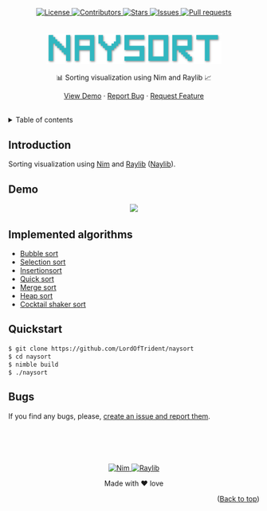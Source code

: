 <a name="readme-top"></a>
<div align="center">
	<a href="./LICENSE">
		<img alt="License" src="https://img.shields.io/badge/license-GPL v3-e8415e?style=for-the-badge">
	</a>
	<a href="https://github.com/LordOfTrident/naysort/graphs/contributors">
		<img alt="Contributors" src="https://img.shields.io/github/contributors/LordOfTrident/naysort?style=for-the-badge&color=f36a3b">
	</a>
	<a href="https://github.com/LordOfTrident/naysort/stargazers">
		<img alt="Stars" src="https://img.shields.io/github/stars/LordOfTrident/naysort?style=for-the-badge&color=efb300">
	</a>
	<a href="https://github.com/LordOfTrident/naysort/issues">
		<img alt="Issues" src="https://img.shields.io/github/issues/LordOfTrident/naysort?style=for-the-badge&color=0fae5e">
	</a>
	<a href="https://github.com/LordOfTrident/naysort/pulls">
		<img alt="Pull requests" src="https://img.shields.io/github/issues-pr/LordOfTrident/naysort?style=for-the-badge&color=4f79e4">
	</a>
	<br><br><br>
	<img src="./res/logo.png" width="350px">
	<p align="center">📊 Sorting visualization using Nim and Raylib 📈</p>
	<p align="center">
		<a href="#demo">View Demo</a>
		·
		<a href="https://github.com/LordOfTrident/naysort/issues">Report Bug</a>
		·
		<a href="https://github.com/LordOfTrident/naysort/issues">Request Feature</a>
	</p>
	<br>
</div>

<details>
	<summary>Table of contents</summary>
	<ul>
		<li><a href="#introduction">Introduction</a></li>
		<li><a href="#demo">Demo</a></li>
		<li><a href="#implemented-algorithms">Implemented algorithms</a></li>
		<li><a href="#quickstart">Quickstart</a></li>
		<li><a href="#bugs">Bugs</a></li>
	</ul>
</details>

## Introduction
Sorting visualization using [Nim](https://nim-lang.org/) and [Raylib](https://www.raylib.com/)
([Naylib](https://github.com/planetis-m/naylib)).

## Demo
<p align="center">
	<img src="./res/demo.gif" width="65%">
</p>

## Implemented algorithms
- [Bubble sort](https://en.wikipedia.org/wiki/Bubble_sort)
- [Selection sort](https://en.wikipedia.org/wiki/Selection_sort)
- [Insertionsort](https://en.wikipedia.org/wiki/Insertion_sort)
- [Quick sort](https://en.wikipedia.org/wiki/Quicksort)
- [Merge sort](https://en.wikipedia.org/wiki/Merge_sort)
- [Heap sort](https://en.wikipedia.org/wiki/Heap_sort)
- [Cocktail shaker sort](https://en.wikipedia.org/wiki/Cocktail_shaker_sort)

## Quickstart
```
$ git clone https://github.com/LordOfTrident/naysort
$ cd naysort
$ nimble build
$ ./naysort
```

## Bugs
If you find any bugs, please, [create an issue and report them](https://github.com/LordOfTrident/pif/issues).

<br>
<h1></h1>
<br>

<div align="center">
	<a href="https://nim-lang.org/">
		<img alt="Nim" src="https://img.shields.io/badge/Nim-ffe953?style=for-the-badge&logo=nim&logoColor=black">
	</a>
	<a href="https://www.raylib.com/">
		<img alt="Raylib" src="https://img.shields.io/badge/Raylib-f5f5f5?style=for-the-badge&logo=raylib&logoColor=black">
	</a>
	<p align="center">Made with ❤️ love</p>
</div>

<p align="right">(<a href="#readme-top">Back to top</a>)</p>
